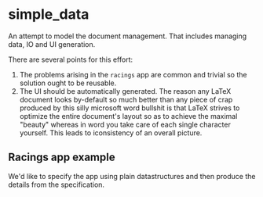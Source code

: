 # simple_data

An attempt to model the document management.
That includes managing data, IO and UI generation.

There are several points for this effort:
1.  The problems arising in the `racings` app are common and trivial so the
    solution ought to be reusable.
2.  The UI should be automatically generated. The reason any LaTeX document
    looks by-default so much better than any piece of crap produced by this
    silly microsoft word bullshit is that LaTeX strives to optimize the
    entire document's layout so as to achieve the maximal "beauty" whereas in
    word you take care of each single character yourself. This leads to
    iconsistency of an overall picture.

## Racings app example

We'd like to specify the app using plain datastructures and then produce the details
from the specification.
